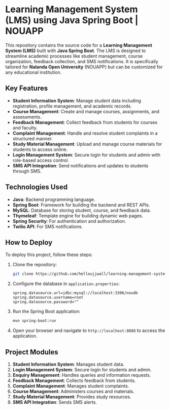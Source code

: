 # Learning Management System (LMS) using Java Spring Boot | NOUAPP

This repository contains the source code for a **Learning Management System (LMS)** built with **Java Spring Boot**. The LMS is designed to streamline academic processes like student management, course organization, feedback collection, and SMS notifications. It is specifically tailored for **Nalanda Open University** (NOUAPP) but can be customized for any educational institution.

## Key Features

- **Student Information System**: Manage student data including registration, profile management, and academic records.
- **Course Management**: Create and manage courses, assignments, and assessments.
- **Feedback Management**: Collect feedback from students for courses and faculty.
- **Complaint Management**: Handle and resolve student complaints in a structured manner.
- **Study Material Management**: Upload and manage course materials for students to access online.
- **Login Management System**: Secure login for students and admin with role-based access control.
- **SMS API Integration**: Send notifications and updates to students through SMS.

## Technologies Used

- **Java**: Backend programming language.
- **Spring Boot**: Framework for building the backend and REST APIs.
- **MySQL**: Database for storing student, course, and feedback data.
- **Thymeleaf**: Template engine for building dynamic web pages.
- **Spring Security**: For authentication and authorization.
- **Twilio API**: For SMS notifications.

## How to Deploy

To deploy this project, follow these steps:

1. Clone the repository:
    ```bash
    git clone https://github.com/helloujjwall/learning-management-system-java-spring-boot
    ```
2. Configure the database in `application.properties`:
    ```properties
    spring.datasource.url=jdbc:mysql://localhost:3306/noudb
    spring.datasource.username=root
    spring.datasource.password=""
    ```
3. Run the Spring Boot application:
    ```bash
    mvn spring-boot:run
    ```
4. Open your browser and navigate to `http://localhost:8088` to access the application.

## Project Modules

1. **Student Information System**: Manages student data.
2. **Login Management System**: Secure login for students and admin.
3. **Enquiry Management**: Handles queries and information requests.
4. **Feedback Management**: Collects feedback from students.
5. **Complaint Management**: Manages student complaints.
6. **Course Management**: Administers courses and materials.
7. **Study Material Management**: Provides study resources.
8. **SMS API Integration**: Sends SMS alerts.


